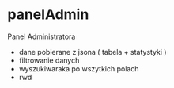 # panelAdmin
Panel Administratora

- dane pobierane z jsona ( tabela + statystyki )
- filtrowanie danych
- wyszukiwaraka po wszytkich polach
- rwd 
